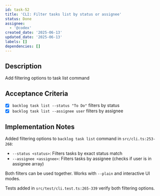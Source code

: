 ```yaml
---
id: task-52
title: 'CLI: Filter tasks list by status or assignee'
status: Done
assignee:
  - '@codex'
created_date: '2025-06-13'
updated_date: '2025-06-13'
labels: []
dependencies: []
---
```


## Description

Add filtering options to task list command

## Acceptance Criteria
- [x] `backlog task list --status "To Do"` filters by status
- [x] `backlog task list --assignee user` filters by assignee

## Implementation Notes

Added filtering options to `backlog task list` command in `src/cli.ts:253-268`:
- `--status <status>`: Filters tasks by exact status match
- `--assignee <assignee>`: Filters tasks by assignee (checks if user is in assignee array)

Both filters can be used together. Works with `--plain` and interactive UI modes.

Tests added in `src/test/cli.test.ts:265-339` verify both filtering options.
